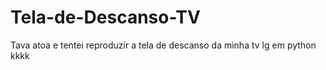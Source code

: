 # Tela-de-Descanso-TV

Tava atoa e tentei reproduzir a tela de descanso da minha tv lg em python kkkk

